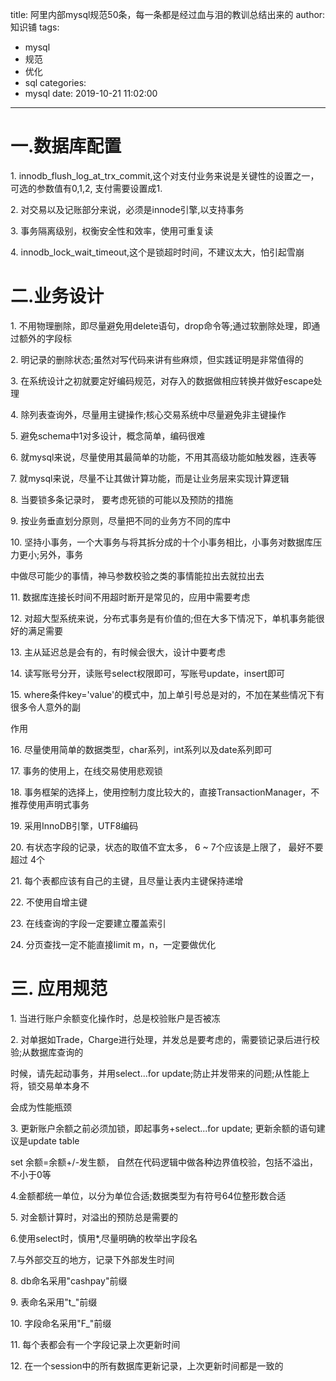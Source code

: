 title: 阿里内部mysql规范50条，每一条都是经过血与泪的教训总结出来的
author: 知识铺
tags:
  - mysql
  - 规范
  - 优化
  - sql
categories:
  - mysql
date: 2019-10-21 11:02:00
---
# **一.数据库配置**

1\. innodb_flush_log_at_trx_commit,这个对支付业务来说是关键性的设置之一，可选的参数值有0,1,2, 支付需要设置成1.

2\. 对交易以及记账部分来说，必须是innode引擎,以支持事务

3\. 事务隔离级别，权衡安全性和效率，使用可重复读

4\. innodb_lock_wait_timeout,这个是锁超时时间，不建议太大，怕引起雪崩

# **二.业务设计**

1\. 不用物理删除，即尽量避免用delete语句，drop命令等;通过软删除处理，即通过额外的字段标

2\. 明记录的删除状态;虽然对写代码来讲有些麻烦，但实践证明是非常值得的

3\. 在系统设计之初就要定好编码规范，对存入的数据做相应转换并做好escape处理

4\. 除列表查询外，尽量用主键操作;核心交易系统中尽量避免非主键操作

5\. 避免schema中1对多设计，概念简单，编码很难

6\. 就mysql来说，尽量使用其最简单的功能，不用其高级功能如触发器，连表等

7\. 就mysql来说，尽量不让其做计算功能，而是让业务层来实现计算逻辑

8\. 当要锁多条记录时， 要考虑死锁的可能以及预防的措施

9\. 按业务垂直划分原则，尽量把不同的业务方不同的库中

10\. 坚持小事务，一个大事务与将其拆分成的十个小事务相比，小事务对数据库压力更小;另外，事务

中做尽可能少的事情，神马参数校验之类的事情能拉出去就拉出去

11\. 数据库连接长时间不用超时断开是常见的，应用中需要考虑

12\. 对超大型系统来说，分布式事务是有价值的;但在大多下情况下，单机事务能很好的满足需要

13\. 主从延迟总是会有的，有时候会很大，设计中要考虑

14\. 读写账号分开，读账号select权限即可，写账号update，insert即可

15\. where条件key='value'的模式中，加上单引号总是对的，不加在某些情况下有很多令人意外的副

作用

16\. 尽量使用简单的数据类型，char系列，int系列以及date系列即可

17\. 事务的使用上，在线交易使用悲观锁

18\. 事务框架的选择上，使用控制力度比较大的，直接TransactionManager，不推荐使用声明式事务

19\. 采用InnoDB引擎，UTF8编码

20\. 有状态字段的记录，状态的取值不宜太多， 6 ~ 7个应该是上限了， 最好不要超过 4个

21\. 每个表都应该有自己的主键，且尽量让表内主键保持递增

22\. 不使用自增主键

23\. 在线查询的字段一定要建立覆盖索引

24\. 分页查找一定不能直接limit m，n，一定要做优化

# **三. 应用规范**

1\. 当进行账户余额变化操作时，总是校验账户是否被冻

2\. 对单据如Trade，Charge进行处理，并发总是要考虑的，需要锁记录后进行校验;从数据库查询的

时候，请先起动事务，并用select...for update;防止并发带来的问题;从性能上将，锁交易单本身不

会成为性能瓶颈

3\. 更新账户余额之前必须加锁，即起事务+select...for update; 更新余额的语句建议是update table

set 余额=余额+/-发生额， 自然在代码逻辑中做各种边界值校验，包括不溢出，不小于0等

4.金额都统一单位，以分为单位合适;数据类型为有符号64位整形数合适

5\. 对金额计算时，对溢出的预防总是需要的

6.使用select时，慎用*,尽量明确的枚举出字段名

7.与外部交互的地方，记录下外部发生时间

8\. db命名采用"cashpay"前缀

9\. 表命名采用"t_"前缀

10\. 字段命名采用"F_"前缀

11\. 每个表都会有一个字段记录上次更新时间

12\. 在一个session中的所有数据库更新记录，上次更新时间都是一致的